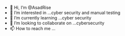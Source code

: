 - 👋 Hi, I’m @AsadRise
- 👀 I’m interested in ...cyber security and manual testing
- 🌱 I’m currently learning ...cyber security
- 💞️ I’m looking to collaborate on ...cybersecurity
- 📫 How to reach me ...

<!---
AsadRise/AsadRise is a ✨ special ✨ repository because its `README.md` (this file) appears on your GitHub profile.
You can click the Preview link to take a look at your changes.
--->
